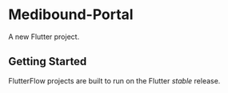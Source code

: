 # Medibound-Portal

A new Flutter project.

## Getting Started

FlutterFlow projects are built to run on the Flutter _stable_ release.
